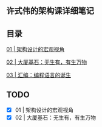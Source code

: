 ##  许式伟的架构课详细笔记

## 目录

[01 | 架构设计的宏观视角](01/README.md)

[02 | 大厦基石：无生有，有生万物](02/README.md)

[03 | 汇编：编程语言的诞生](03/README.md)


## TODO

- [x] 01 | 架构设计的宏观视角
- [x] 02 | 大厦基石：无生有，有生万物
